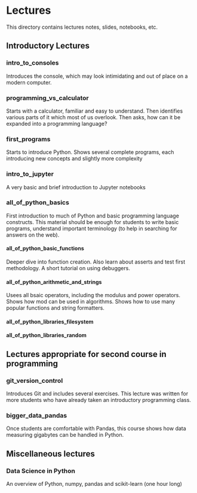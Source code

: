 # Lectures
This directory contains lectures notes, slides, notebooks, etc.

## Introductory Lectures

### intro_to_consoles
Introduces the console, which may look intimidating and out of place on a modern computer.

### programming_vs_calculator
Starts with a calculator, familiar and easy to understand. Then identifies various parts of it which most of us overlook. Then asks, how can it be expanded into a programming language?

### first_programs
Starts to introduce Python. Shows several complete programs, each introducing new concepts and slightly more complexity

### intro_to_jupyter
A very basic and brief introduction to Jupyter notebooks

### all_of_python_basics
First introduction to much of Python and basic programming language constructs. This material should be enough for students to write basic programs, understand important terminology (to help in searching for answers on the web).

#### all_of_python_basic_functions
Deeper dive into function creation. Also learn about asserts and test first methodology. A short tutorial on using debuggers.

#### all_of_python_arithmetic_and_strings
Usees all bsaic operators, including the modulus and power operators. Shows how mod can be used in algorithms.
Shows how to use many popular functions and string formatters.

#### all_of_python_libraries_filesystem
#### all_of_python_libraries_random

## Lectures appropriate for second course in programming

### git_version_control
Introduces Git and includes several exercises. This lecture was written for more students who have already taken an introductory programming class.

### bigger_data_pandas
Once students are comfortable with Pandas, this course shows how data measuring gigabytes can be handled in Python.

## Miscellaneous lectures

### Data Science in Python
An overview of Python, numpy, pandas and scikit-learn (one hour long)